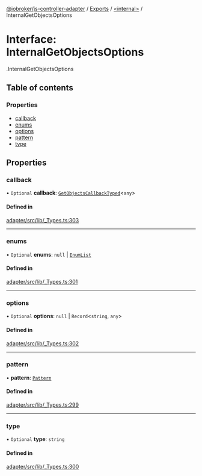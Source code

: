 [@iobroker/js-controller-adapter](../README.md) / [Exports](../modules.md) / [<internal\>](../modules/internal_.md) / InternalGetObjectsOptions

# Interface: InternalGetObjectsOptions

[<internal>](../modules/internal_.md).InternalGetObjectsOptions

## Table of contents

### Properties

- [callback](internal_.InternalGetObjectsOptions.md#callback)
- [enums](internal_.InternalGetObjectsOptions.md#enums)
- [options](internal_.InternalGetObjectsOptions.md#options)
- [pattern](internal_.InternalGetObjectsOptions.md#pattern)
- [type](internal_.InternalGetObjectsOptions.md#type)

## Properties

### callback

• `Optional` **callback**: [`GetObjectsCallbackTyped`](../modules/internal_.md#getobjectscallbacktyped)<`any`\>

#### Defined in

[adapter/src/lib/_Types.ts:303](https://github.com/ioBroker/ioBroker.js-controller/blob/25f18577/packages/adapter/src/lib/_Types.ts#L303)

___

### enums

• `Optional` **enums**: ``null`` \| [`EnumList`](../modules/internal_.md#enumlist)

#### Defined in

[adapter/src/lib/_Types.ts:301](https://github.com/ioBroker/ioBroker.js-controller/blob/25f18577/packages/adapter/src/lib/_Types.ts#L301)

___

### options

• `Optional` **options**: ``null`` \| `Record`<`string`, `any`\>

#### Defined in

[adapter/src/lib/_Types.ts:302](https://github.com/ioBroker/ioBroker.js-controller/blob/25f18577/packages/adapter/src/lib/_Types.ts#L302)

___

### pattern

• **pattern**: [`Pattern`](../modules/internal_.md#pattern)

#### Defined in

[adapter/src/lib/_Types.ts:299](https://github.com/ioBroker/ioBroker.js-controller/blob/25f18577/packages/adapter/src/lib/_Types.ts#L299)

___

### type

• `Optional` **type**: `string`

#### Defined in

[adapter/src/lib/_Types.ts:300](https://github.com/ioBroker/ioBroker.js-controller/blob/25f18577/packages/adapter/src/lib/_Types.ts#L300)
